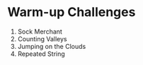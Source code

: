 # Warm-up Challenges

1. Sock Merchant
2. Counting Valleys
3. Jumping on the Clouds
4. Repeated String
